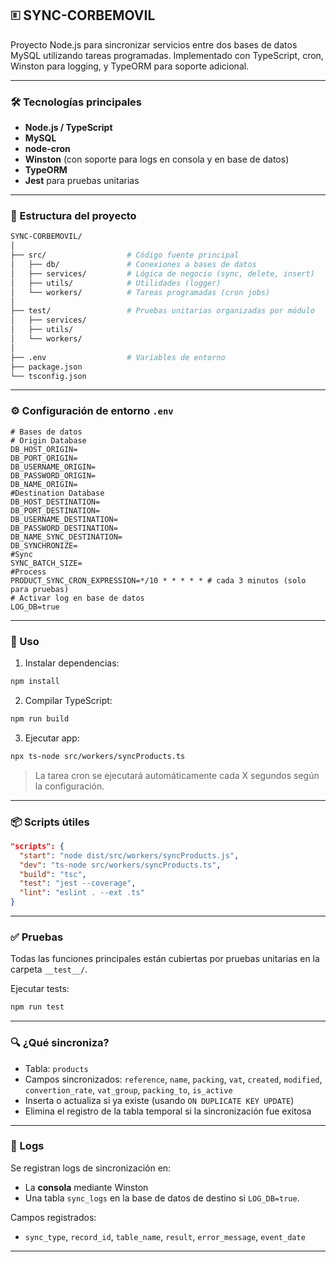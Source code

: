## 🗉 SYNC-CORBEMOVIL

Proyecto Node.js para sincronizar servicios entre dos bases de datos MySQL utilizando tareas programadas. Implementado con TypeScript, cron, Winston para logging, y TypeORM para soporte adicional.

---

### 🛠️ Tecnologías principales

- **Node.js / TypeScript**
- **MySQL**
- **node-cron**
- **Winston** (con soporte para logs en consola y en base de datos)
- **TypeORM**
- **Jest** para pruebas unitarias

---

### 📁 Estructura del proyecto

```bash
SYNC-CORBEMOVIL/
│
├── src/                  # Código fuente principal
│   ├── db/               # Conexiones a bases de datos
│   ├── services/         # Lógica de negocio (sync, delete, insert)
│   ├── utils/            # Utilidades (logger)
│   └── workers/          # Tareas programadas (cron jobs)
│
├── test/                 # Pruebas unitarias organizadas por módulo
│   ├── services/
│   ├── utils/
│   └── workers/
│
├── .env                  # Variables de entorno
├── package.json
└── tsconfig.json
```

---

### ⚙️ Configuración de entorno `.env`

```env
# Bases de datos
# Origin Database 
DB_HOST_ORIGIN=
DB_PORT_ORIGIN=
DB_USERNAME_ORIGIN=
DB_PASSWORD_ORIGIN=
DB_NAME_ORIGIN=
#Destination Database
DB_HOST_DESTINATION=
DB_PORT_DESTINATION=
DB_USERNAME_DESTINATION=
DB_PASSWORD_DESTINATION=
DB_NAME_SYNC_DESTINATION=
DB_SYNCHRONIZE=
#Sync
SYNC_BATCH_SIZE=
#Process
PRODUCT_SYNC_CRON_EXPRESSION=*/10 * * * * * # cada 3 minutos (solo para pruebas)
# Activar log en base de datos
LOG_DB=true
```

---

### 🚀 Uso

1. Instalar dependencias:

```bash
npm install
```

2. Compilar TypeScript:

```bash
npm run build
```

3. Ejecutar app:

```bash
npx ts-node src/workers/syncProducts.ts
```

> La tarea cron se ejecutará automáticamente cada X segundos según la configuración.

---

### 📦 Scripts útiles

```json
"scripts": {
  "start": "node dist/src/workers/syncProducts.js",
  "dev": "ts-node src/workers/syncProducts.ts",
  "build": "tsc",
  "test": "jest --coverage",
  "lint": "eslint . --ext .ts"
}
```

---

### ✅ Pruebas

Todas las funciones principales están cubiertas por pruebas unitarias en la carpeta `__test__/`.

Ejecutar tests:

```bash
npm run test
```

---

### 🔍 ¿Qué sincroniza?

- Tabla: `products`
- Campos sincronizados: `reference`, `name`, `packing`, `vat`, `created`, `modified`, `convertion_rate`, `vat_group`, `packing_to`, `is_active`
- Inserta o actualiza si ya existe (usando `ON DUPLICATE KEY UPDATE`)
- Elimina el registro de la tabla temporal si la sincronización fue exitosa

---

### 📜 Logs

Se registran logs de sincronización en:

- La **consola** mediante Winston
- Una tabla `sync_logs` en la base de datos de destino si `LOG_DB=true`.

Campos registrados:

- `sync_type`, `record_id`, `table_name`, `result`, `error_message`, `event_date`

---